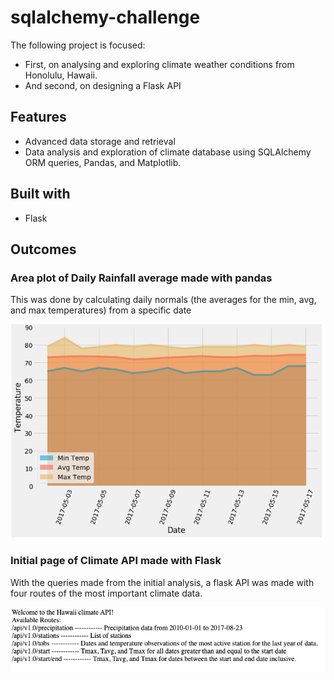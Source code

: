# sqlalchemy-challenge
The following project is focused: 
* First, on analysing and exploring climate weather conditions from Honolulu, Hawaii.
* And second, on designing a Flask API

## Features
* Advanced data storage and retrieval
* Data analysis and exploration of climate database using SQLAlchemy ORM queries, Pandas, and Matplotlib.

## Built with 

* Flask 

## Outcomes

### Area plot of Daily Rainfall average made with pandas
This was done by calculating daily normals (the averages for the min, avg, and max temperatures) from a specific date 

![Area_plot_data.png](Images/Area_plot_data.png)

### Initial page of Climate API made with Flask
With the queries made from the initial analysis, a flask API was made with four routes of the most important climate data.

![Initial_page.png](Images/Initial_page.png)



